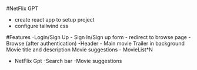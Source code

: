 #NetFlix GPT

- create react app to setup project
- configure tailwind css

#Features
-Login/Sign Up - Sign In/Sign up form - redirect to browse page
-Browse (after authentication)
-Header - Main movie
Trailer in background
Movie title and description
Movie suggestions - MovieList\*N

- NetFlix Gpt
  -Search bar
  -Movie suggestions

